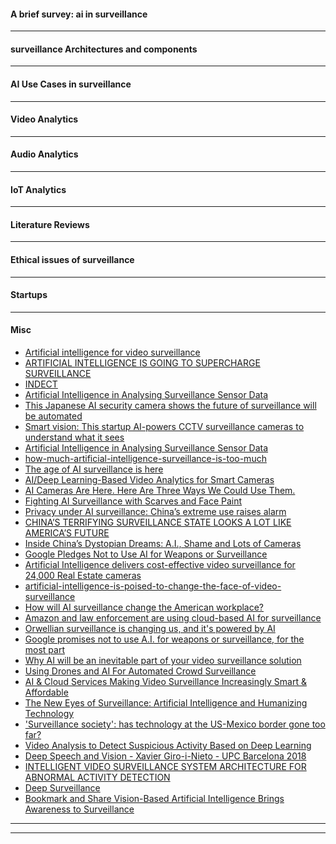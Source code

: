 #### A brief survey: ai in surveillance

-----------

#### surveillance Architectures and components

---------

#### AI Use Cases in surveillance

-----------


#### Video Analytics


----------

#### Audio Analytics


-------

#### IoT Analytics

----------

#### Literature Reviews


-----------

#### Ethical issues of surveillance

---------

#### Startups
---------


#### Misc

- [Artificial intelligence for video surveillance](https://en.wikipedia.org/wiki/Artificial_intelligence_for_video_surveillance)
- [ARTIFICIAL INTELLIGENCE IS GOING TO SUPERCHARGE SURVEILLANCE](https://www.theverge.com/2018/1/23/16907238/artificial-intelligence-surveillance-cameras-security)
- [INDECT](https://en.wikipedia.org/wiki/INDECT)
- [Artificial Intelligence in Analysing Surveillance Sensor Data](https://www.mistralsolutions.com/articles/artificial-intelligence-analysing-surveillance-sensor-data/)
- [This Japanese AI security camera shows the future of surveillance will be automated](https://www.theverge.com/2018/6/26/17479068/ai-guardman-security-camera-shoplifter-japan-automated-surveillance)
- [Smart vision: This startup AI-powers CCTV surveillance cameras to understand what it sees](https://economictimes.indiatimes.com/small-biz/startups/features/this-startup-ai-powers-cctv-surveillance-cameras-to-understand-what-it-sees-uncanny-vision/articleshow/62424609.cms)
- [Artificial Intelligence in Analysing Surveillance Sensor Data](https://www.mistralsolutions.com/articles/artificial-intelligence-analysing-surveillance-sensor-data/)
- [how-much-artificial-intelligence-surveillance-is-too-much](https://www.voanews.com/a/how-much-artificial-intelligence-surveillance-is-too-much-/4465586.html)
- [The age of AI surveillance is here](https://qz.com/1060606/the-age-of-ai-surveillance-is-here/)
- [AI/Deep Learning-Based
Video Analytics
for Smart Cameras](https://www.intelli-vision.com/wp-content/uploads/2018/04/IntelliVision_Brochure_0418.1.pdf)
- [AI Cameras Are Here. Here Are Three Ways We Could Use Them.](https://futurism.com/ai-cameras-use/)
- [Fighting AI Surveillance with Scarves and Face Paint](https://medium.com/s/story/fighting-ai-surveillance-with-scarves-and-face-paint-6b634ef174a1)
- [Privacy under AI surveillance: China’s extreme use raises alarm](http://www.asahi.com/ajw/articles/AJ201807130017.html)
- [CHINA’S TERRIFYING SURVEILLANCE STATE LOOKS A LOT LIKE AMERICA’S FUTURE](https://www.vanityfair.com/news/2018/07/china-surveillance-state-artificial-intelligence)
- [Inside China’s Dystopian Dreams: A.I., Shame and Lots of Cameras](https://www.nytimes.com/2018/07/08/business/china-surveillance-technology.html)
- [Google Pledges Not to Use AI for Weapons or Surveillance](https://www.nbcchicago.com/news/business/Google-Pledges-No-AI-for-Weapons-Surveillance-484918741.html)
- [Artificial Intelligence delivers cost-effective video surveillance for 24,000 Real Estate cameras](https://blog.camio.com/artificial-intelligence-delivers-cost-effective-video-surveillance-for-24-000-real-estate-cameras-8e74b046616)
- [artificial-intelligence-is-poised-to-change-the-face-of-video-surveillance](https://www.infoworld.com/article/3232370/artificial-intelligence/artificial-intelligence-is-poised-to-change-the-face-of-video-surveillance.html)
- [How will AI surveillance change the American workplace?](https://www.infoworld.com/article/3264348/artificial-intelligence/how-will-ai-surveillance-change-the-american-workplace.html)
- [Amazon and law enforcement are using cloud-based AI for surveillance](https://www.businessinsider.com/amazon-and-law-enforcement-are-using-cloud-based-ai-for-surveillance-2018-5?IR=T)
- [Orwellian surveillance is changing us, and it's powered by AI](https://www.axios.com/ai-geopolitics-surveillance-nightmare-db613f44-0d3f-4496-8442-905c9a297658.html)
- [Google promises not to use A.I. for weapons or surveillance, for the most part](https://www.cnbc.com/2018/06/07/google-ai-ethical-principles.html)
- [Why AI will be an inevitable part of your video surveillance solution](https://www.asmag.com/showpost/24924.aspx)
- [Using Drones and AI For Automated Crowd Surveillance](https://dronelife.com/2018/06/07/drones-ai-crowd-surveillance/)
- [AI & Cloud Services Making Video Surveillance Increasingly Smart & Affordable](https://www.memoori.com/ai-cloud-services-making-intelligent-video-surveillance-increasingly-smart-affordable/)
- [The New Eyes of Surveillance: Artificial Intelligence and Humanizing Technology](https://www.wired.com/insights/2014/08/the-new-eyes-of-surveillance-artificial-intelligence-and-humanizing-technology/)
- ['Surveillance society': has technology at the US-Mexico border gone too far?](https://www.theguardian.com/technology/2018/jun/13/mexico-us-border-wall-surveillance-artificial-intelligence-technology)
- [Video Analysis to Detect Suspicious Activity Based on Deep Learning](https://dzone.com/articles/video-analysis-to-detect-suspicious-activity-based)
- [Deep Speech and Vision - Xavier Giro-i-Nieto - UPC Barcelona 2018](https://www.slideshare.net/xavigiro/deep-speech-and-vision-xavier-giroinieto-upc-barcelona-2018)
- [INTELLIGENT VIDEO SURVEILLANCE SYSTEM
ARCHITECTURE FOR ABNORMAL ACTIVITY DETECTION ](https://pdfs.semanticscholar.org/132d/e62629836c2ee88552db207429a815b4dc20.pdf)
- [Deep Surveillance](https://towardsdatascience.com/deep-surveillance-6b389abeaf95)
- [Bookmark and Share
Vision-Based Artificial Intelligence Brings Awareness to Surveillance](https://www.embedded-vision.com/platinum-members/embedded-vision-alliance/embedded-vision-training/documents/pages/security)


-----------
----------------
